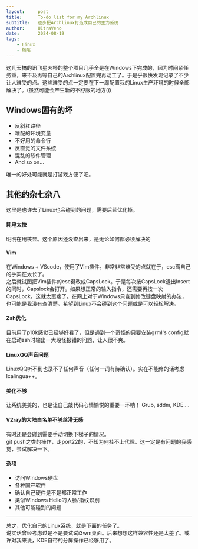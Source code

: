 ```yaml
---
layout:     post
title:      To-do list for my Archlinux
subtitle:   逐步把Archlinux打造成自己的主力系统
author:     U1traVeno
date:       2024-08-19
tags:
    - Linux
    - 随笔
---
```


这几天搞的讯飞星火杯的整个项目几乎全是在Windows下完成的，因为时间紧任务重，来不及再等自己的Archlinux配置完再动工了。于是乎很快发现记录了不少让人难受的点。这些难受的点一定要在下一周配置我的Linux生产环境的时候全部解决了。(虽然可能会产生新的不舒服的地方(((  

## Windows固有的坏
- 反斜杠路径  
- 难配的环境变量
- 不好用的命令行 
- 反直觉的文件系统
- 混乱的软件管理
- And so on...

唯一的好处可能就是打游戏方便了吧。

## 其他的杂七杂八
这里是也许去了Linux也会碰到的问题，需要后续优化掉。

#### 耗电太快
明明在用核显。这个原因还没查出来，是无论如何都必须解决的

#### Vim
在Windows + VScode，使用了Vim插件。非常非常难受的点就在于，esc离自己的手实在太长了。  
之后就试图把Vim插件的esc键改成CapsLock。于是每次按CapsLock退出Insert的同时，Capslock会打开。如果想正常的输入指令，还需要再按一次CapsLock。这就太蛋疼了。在网上对于Windows只查到修改键盘映射的办法，也可能是我没有查清楚。希望到Linux不会碰到这个问题或是可以轻松解决。

#### Zsh优化
目前用了p10k感觉已经够好看了，但是遇到一个奇怪的只要安装grml's config就在启动zsh时输出一大段怪报错的问题，让人很不爽。

#### LinuxQQ声音问题
LinuxQQ听不到也录不了任何声音（任何一词有待确认）。实在不能修的话考虑Icalingua++。

#### 美化不够
让系统美美的，也是让自己敲代码心情愉悦的重要一环呐！
Grub, sddm, KDE....

#### V2ray的大陆白名单不够丝滑无感
有时还是会碰到需要手动切换下梯子的情况。  
git push之类的操作，走port22的，不知为何挂不上代理。这一定是有问题的我感觉，尝试解决一下。
#### 杂项
- 访问Windows硬盘
- 各种国产软件
- 确认自己硬件是不是都正常工作
- 类似Windows Hello的人脸/指纹识别
- 其他可能碰到的问题
------------

总之，优化自己的Linux系统，就是下面的任务了。  
说实话曾经考虑过是不是要试试i3wm桌面。后来想想这样兼容性还是太差了。或许对我来说，KDE自带的分屏操作已经够用了。